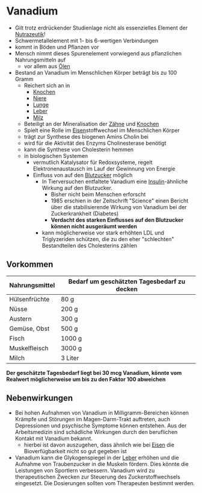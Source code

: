 # Vanadium
- Gilt trotz erdrückender Studienlage nicht als essenzielles Element der [Nutrazeutik](../../Glossar/Nutrazeutik.md)!
- Schwermetallelement mit 1- bis 6-wertigen Verbindungen
- kommt in Böden und Pflanzen vor
- Mensch nimmt dieses Spurenelement vorwiegend aus pflanzlichen Nahrungsmitteln auf
	- vor allem aus [Ölen](../../Glossar/Öl.md)
- Bestand an Vanadium im Menschlichen Körper beträgt bis zu 100 Gramm
	- Reichert sich an in
		- [Knochen](../../Menschlicher%20Körper/Knochen.md) 
		- [Niere](../../Menschlicher%20Körper/Niere.md)
		- [Lunge](../../Menschlicher%20Körper/Lunge.md)
		- [Leber](../../Menschlicher%20Körper/Verdauungssystem/Leber.md)
		- [Milz](../../Menschlicher%20Körper/Milz.md)
	- Beteiligt an der Mineralisation der [Zähne](../../Menschlicher%20Körper/Zähne/Zähne.md) und [Knochen](../../Menschlicher%20Körper/Knochen.md)
	- Spielt eine Rolle im [Eisen](Eisen.md)stoffwechsel im Menschlichen Körper
	- trägt zur Synthese des biogenen Amins Cholin bei
	- wird für die Aktivität des Enzyms Cholinesterase benötigt
	- kann die Synthese von Cholesterin hemmen
	- in biologischen Systemen
		- vermutlich Katalysator für Redoxsysteme, regelt Elektronenaustausch  im Lauf der Gewinnung von Energie
		- Einfluss von auf den [Blutzucker](../../Glossar/Blutzucker.md) möglich
			- In Tierversuchen entfaltete Vanadium eine [Insulin](../Nahrungs_Inhaltsstoffe/Hormone/Insulin.md)-ähnliche Wirkung auf den Blutzucker. 
				- Bisher nicht beim Menschen erforscht
				- 1985 erschien in der Zeitschrift "Science" einen Bericht über die stabilisierende Wirkung von Vanadium bei der Zuckerkrankheit (Diabetes)
				- **Verdacht des starken Einflusses auf den Blutzucker können nicht ausgeräumt werden**
			- kann möglicherweise vor stark erhöhten LDL und Triglyzeriden schützen, die zu den eher "schlechten" Bestandteilen des Cholesterins zählen

## Vorkommen
| Nahrungsmittel | Bedarf um geschätzten Tagesbedarf zu decken | 
| -------------- | ------------------------------------------- |
| Hülsenfrüchte  | 80 g                                        |
| Nüsse          | 200 g                                       |
| Austern        | 300 g                                       |
| Gemüse, Obst   | 500 g                                       |
| Fisch          | 1000 g                                      |
| Muskelfleisch  | 3000 g                                      |
| Milch          | 3 Liter                                     |

**Der geschätzte Tagesbedarf liegt bei 30 mcg Vanadium, könnte vom Realwert möglicherweise um bis zu den Faktor 100 abweichen**


## Nebenwirkungen
- Bei hohen Aufnahmen von Vanadium in Milligramm-Bereichen können Krämpfe und Störungen im Magen-Darm-Trakt auftreten, auch Depressionen und psychische Symptome können entstehen. Aus der Arbeitsmedizin sind schädliche Wirkungen durch den beruflichen Kontakt mit Vanadium bekannt.
	- hierbei ist davon auszugehen, dass ähnlich wie bei [Eisen](Eisen.md) die Bioverfügbarkeit nicht so gut gegeben ist
- Vanadium kann die Glykogenspiegel in der [Leber](../../Menschlicher%20Körper/Verdauungssystem/Leber.md) erhöhen und die Aufnahme von Traubenzucker in die Muskeln fördern. Dies könnte die Leistungen von Sportlern verbessern. Vanadium wird zu therapeutischen Zwecken zur Steuerung des Zuckerstoffwechsels eingesetzt. Die Dosierungen sollten vom Therapeuten bestimmt werden.
